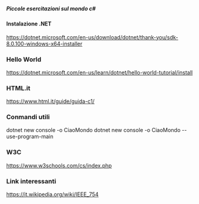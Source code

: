 ##### Piccole esercitazioni sul mondo c#

#### Instalazione .NET
https://dotnet.microsoft.com/en-us/download/dotnet/thank-you/sdk-8.0.100-windows-x64-installer

### Hello World
https://dotnet.microsoft.com/en-us/learn/dotnet/hello-world-tutorial/install

### HTML.it 
https://www.html.it/guide/guida-c1/ 

### Conmandi utili
dotnet new console -o CiaoMondo
dotnet new console -o CiaoMondo --use-program-main

### W3C
https://www.w3schools.com/cs/index.php

### Link interessanti
https://it.wikipedia.org/wiki/IEEE_754
